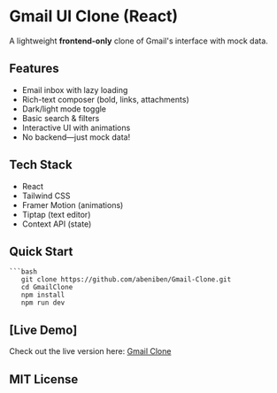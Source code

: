 # Gmail UI Clone (React)

A lightweight **frontend-only** clone of Gmail's interface with mock data.  

## Features
- Email inbox with lazy loading  
- Rich-text composer (bold, links, attachments)  
- Dark/light mode toggle  
- Basic search & filters  
- Interactive UI with animations
- No backend—just mock data!

## Tech Stack
- React  
- Tailwind CSS  
- Framer Motion (animations)  
- Tiptap (text editor)  
- Context API (state)  

## Quick Start
    ```bash
       git clone https://github.com/abeniben/Gmail-Clone.git
       cd GmailClone
       npm install
       npm run dev

## [Live Demo]

Check out the live version here: [Gmail Clone](https://gmail-ui.netlify.app)

## MIT License  
